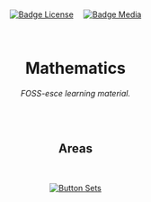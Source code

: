 
<br>

<div align = center>

[![Badge License]][License]   
[![Badge Media]][Media]

<br>

# Mathematics

*FOSS-esce learning material.*

<br>
<br>

## Areas

<br>

[![Button Sets]][Sets]

</div>

<br>


<!----------------------------------------------------------------------------->

[License]: LICENSE
[Media]: LICENSE_MEDIA
[Sets]: Areas/Sets


<!----------------------------------[ Badges ]--------------------------------->

[Badge License]: https://img.shields.io/badge/License-AGPL3-015d93.svg?style=for-the-badge&labelColor=blue
[Badge Media]: https://img.shields.io/badge/Media-CC--BY--SA-ae6c18.svg?style=for-the-badge&labelColor=EF9421


<!---------------------------------[ Buttons ]--------------------------------->

[Button Sets]: https://img.shields.io/badge/Sets-2478CC?style=for-the-badge&logoColor=white&logo=ConventionalCommits
